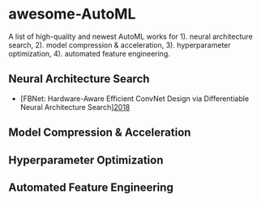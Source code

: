 # awesome-AutoML
A list of high-quality and newest AutoML works for 1). neural architecture search, 2). model compression & acceleration, 3). hyperparameter optimization, 4). automated feature engineering.  
## Neural Architecture Search
- [FBNet: Hardware-Aware Efficient ConvNet Design via Differentiable Neural Architecture Search][2018](https://arxiv.org/pdf/1812.03443.pdf)

## Model Compression & Acceleration

## Hyperparameter Optimization

## Automated Feature Engineering

